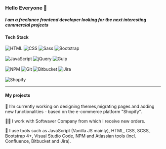 ### Hello Everyone 👋

##### I am a freelance frontend developer looking for the next interesting commercial projects

#### Tech Stack
<div>
    <img alt="HTML" src="https://img.shields.io/badge/HTML-red?logo=html5&logoColor=white&style=flat">
    <img alt="CSS" src="https://img.shields.io/badge/CSS-blue?logo=css3&style=flat">
    <img alt='Sass' src="https://img.shields.io/badge/Sass-c69?logo=sass&logoColor=white&style=flat">
    <img alt='Bootstrap' src="https://img.shields.io/badge/Bootstrap%204-7158e2?logo=bootstrap&logoColor=white&style=flat">
</div>
<br>
<div>
    <img alt="JavaScript" src="https://img.shields.io/badge/JavaScript-yellow?logo=javascript&logoColor=white&style=flat">
    <img alt="jQuery" src="https://img.shields.io/badge/jQuery-0769AD?logo=jquery&logoColor=white&style=flat">
    <img alt="Gulp" src="https://img.shields.io/badge/Gulp-d32f2f?logo=gulp&logoColor=white&style=flat">
</div>
<br>
<div>
    <img alt="NPM" src="https://img.shields.io/badge/NPM-cb3837?logo=npm&logoColor=white&style=flat">
    <img alt="Git" src="https://img.shields.io/badge/Git-red?logo=git&logoColor=white&style=flat">
    <img alt="Bitbucket" src="https://img.shields.io/badge/bitbucket-informational?logo=bitbucket&logoColor=white&style=flat">
    <img alt="Jira" src="https://img.shields.io/badge/jira-informational?logo=jira&logoColor=white&style=flat">
</div>
<br>
<div>
    <img alt="Shopify" src="https://img.shields.io/badge/shopify-green?logo=shopify&logoColor=white&style=flat">
</div>
<hr/>

#### My projects

<!-- **aniespialowski/aniespialowski** is a ✨ _special_ ✨ repository because its `README.md` (this file) appears on your GitHub profile. -->

<!-- Here are some ideas to get you started: -->

🔭 I’m currently working on designing themes,migrating pages and adding new functionalities - based on the e-commerce platform "Shopify". 

🧑‍💻 I work with Softwaver Company from which I receive new orders. 

🔗 I use tools such as JavaScript (Vanilla JS mainly), HTML, CSS, SCSS, Bootstrap 4+, Visual Studio Code, NPM and Atlassian tools (incl. Confluence, Bitbucket and Jira).

<!-- - 🌱 I’m currently learning ...
- 👯 I’m looking to collaborate on ...
- 🤔 I’m looking for help with ...
- 💬 Ask me about ...
- 📫 How to reach me: ...
- 😄 Pronouns: ...
- ⚡ Fun fact: ...  -->


